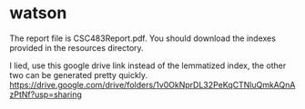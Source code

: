 # watson

The report file is CSC483Report.pdf.
You should download the indexes provided in the resources directory.

I lied, use this google drive link instead of the lemmatized index, the other two can be generated pretty quickly.
https://drive.google.com/drive/folders/1v0OkNprDL32PeKqCTNluQmkAQnAzPtNf?usp=sharing
